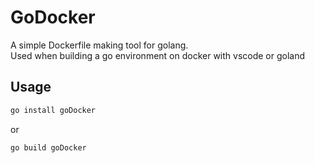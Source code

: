 # GoDocker
A simple Dockerfile making tool for golang.  
Used when building a go environment on docker with vscode or goland

## Usage
```bash
go install goDocker
```
or
```bash
go build goDocker
```
